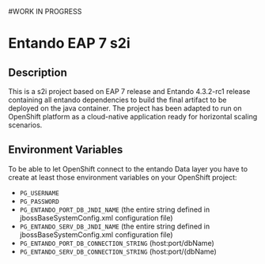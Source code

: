 #WORK IN PROGRESS
# Entando EAP 7 s2i

## Description

This is a s2i project based on EAP 7 release and Entando 4.3.2-rc1 release containing all entando dependencies to build the final artifact to be deployed on the java container.
The project has been adapted to run on OpenShift platform as a cloud-native application ready for horizontal scaling scenarios.

## Environment Variables

To be able to let OpenShift connect to the entando Data layer you have to create at least those environment variables on your OpenShift project:

- `PG_USERNAME`
- `PG_PASSWORD`
- `PG_ENTANDO_PORT_DB_JNDI_NAME` (the entire string defined in jbossBaseSystemConfig.xml configuration file)
- `PG_ENTANDO_SERV_DB_JNDI_NAME` (the entire string defined in jbossBaseSystemConfig.xml configuration file)
- `PG_ENTANDO_PORT_DB_CONNECTION_STRING` (host:port/dbName)
- `PG_ENTANDO_SERV_DB_CONNECTION_STRING` (host:port/(dbName)

